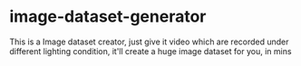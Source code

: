# image-dataset-generator
This is a Image dataset creator, just give it video which are recorded under different lighting condition, it'll create a huge image dataset for you, in mins
